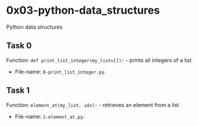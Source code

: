 # 0x03-python-data\_structures
Python data structures

## Task 0
Function: `def print_list_integer(my_list=[]):` - prints all integers of a
list.
* File-name: `0-print_list_integer.py`.

## Task 1
Function: `element_at(my_list, idx):` - retrieves an element from a list
* File-name: `1-element_at.py`.
